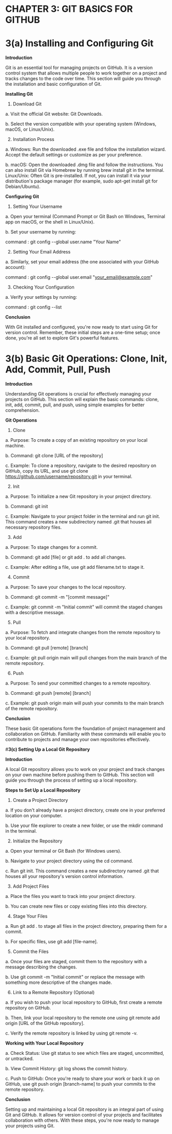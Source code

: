# **CHAPTER 3: GIT BASICS FOR GITHUB**

# **3(a) Installing and Configuring Git**

**Introduction**

Git is an essential tool for managing projects on GitHub. It is a version control system that allows multiple people to work together on a project and tracks changes to the code over time. This section will guide you through the installation and basic configuration of Git.

**Installing Git**

1. Download Git

a. Visit the official Git website: Git Downloads.

b. Select the version compatible with your operating system (Windows, macOS, or Linux/Unix).

2. Installation Process

a. Windows: Run the downloaded .exe file and follow the installation wizard. Accept the default settings or customize as per your preference.

b. macOS: Open the downloaded .dmg file and follow the instructions. You can also install Git via Homebrew by running brew install git in the terminal.
Linux/Unix: Often Git is pre-installed. If not, you can install it via your distribution's package manager (for example, sudo apt-get install git for Debian/Ubuntu).

**Configuring Git**

1. Setting Your Username

a. Open your terminal (Command Prompt or Git Bash on Windows, Terminal app on macOS, or the shell in Linux/Unix).

b. Set your username by running:

command : git config --global user.name "Your Name"

2. Setting Your Email Address

a. Similarly, set your email address (the one associated with your GitHub account):

command : git config --global user.email "your_email@example.com"

3. Checking Your Configuration

a. Verify your settings by running:

command : git config --list

**Conclusion**

With Git installed and configured, you're now ready to start using Git for version control. Remember, these initial steps are a one-time setup; once done, you're all set to explore Git's powerful features.


# **3(b) Basic Git Operations: Clone, Init, Add, Commit, Pull, Push**

**Introduction**

Understanding Git operations is crucial for effectively managing your projects on GitHub. This section will explain the basic commands: clone, init, add, commit, pull, and push, using simple examples for better comprehension.

**Git Operations**

1. Clone

a. Purpose: To create a copy of an existing repository on your local machine.

b. Command: git clone [URL of the repository]

c. Example: To clone a repository, navigate to the desired repository on GitHub, copy its URL, and use git clone https://github.com/username/repository.git in your terminal.

2. Init

a. Purpose: To initialize a new Git repository in your project directory.

b. Command: git init

c. Example: Navigate to your project folder in the terminal and run git init. This command creates a new subdirectory named .git that houses all necessary repository files.

3. Add

a. Purpose: To stage changes for a commit.

b. Command: git add [file] or git add . to add all changes.

c. Example: After editing a file, use git add filename.txt to stage it.

4. Commit

a. Purpose: To save your changes to the local repository.

b. Command: git commit -m "[commit message]"

c. Example: git commit -m "Initial commit" will commit the staged changes with a descriptive message.

5. Pull

a. Purpose: To fetch and integrate changes from the remote repository to your local repository.

b. Command: git pull [remote] [branch]

c. Example: git pull origin main will pull changes from the main branch of the remote repository.

6. Push

a. Purpose: To send your committed changes to a remote repository.

b. Command: git push [remote] [branch]

c. Example: git push origin main will push your commits to the main branch of the remote repository.

**Conclusion**

These basic Git operations form the foundation of project management and collaboration on GitHub. Familiarity with these commands will enable you to contribute to projects and manage your own repositories effectively.


#**3(c) Setting Up a Local Git Repository**

**Introduction**

A local Git repository allows you to work on your project and track changes on your own machine before pushing them to GitHub. This section will guide you through the process of setting up a local repository.

**Steps to Set Up a Local Repository**

1. Create a Project Directory

a. If you don't already have a project directory, create one in your preferred location on your computer.

b. Use your file explorer to create a new folder, or use the mkdir command in the terminal.

2. Initialize the Repository

a. Open your terminal or Git Bash (for Windows users).

b. Navigate to your project directory using the cd command.

c. Run git init. This command creates a new subdirectory named .git that houses all your repository's version control information.

3. Add Project Files

a. Place the files you want to track into your project directory.

b. You can create new files or copy existing files into this directory.

4. Stage Your Files

a. Run git add . to stage all files in the project directory, preparing them for a commit.

b. For specific files, use git add [file-name].

5. Commit the Files

a. Once your files are staged, commit them to the repository with a message describing the changes.

b. Use git commit -m "Initial commit" or replace the message with something more descriptive of the changes made.

6. Link to a Remote Repository (Optional)

a. If you wish to push your local repository to GitHub, first create a remote repository on GitHub.

b. Then, link your local repository to the remote one using git remote add origin [URL of the GitHub repository].

c. Verify the remote repository is linked by using git remote -v.

**Working with Your Local Repository**

a. Check Status: Use git status to see which files are staged, uncommitted, or untracked.

b. View Commit History: git log shows the commit history.

c. Push to GitHub: Once you're ready to share your work or back it up on GitHub, use git push origin [branch-name] to push your commits to the remote repository.

**Conclusion** 

Setting up and maintaining a local Git repository is an integral part of using Git and GitHub. It allows for version control of your projects and facilitates collaboration with others. With these steps, you're now ready to manage your projects using Git.

